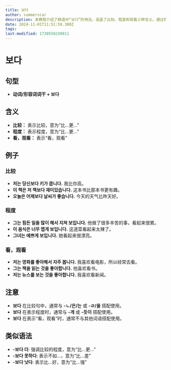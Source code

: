 ```yaml
---
title: 보다
author: summerscar
description: 本教程介绍了韩语中“보다”的用法，涵盖了比较、程度和观看三种含义。通过例句和语法解释，帮助学习者理解“보다”在不同语境下的应用。
date: 2024-11-01T11:51:59.380Z
tags:
last-modified: 1730550249011
---
```


# 보다

## 句型

* **动词/形容词词干 + 보다**

## 含义

* **比较：** 表示比较，意为“比…更…”
* **程度：** 表示程度，意为“比…更…”
* **看，观看：** 表示“看，观看”

## 例子

### 比较

* **<Speak>저는 당신보다 키가 큽니다.</Speak>**  我比你高。
* **<Speak>이 책은 저 책보다 재미있습니다.</Speak>** 这本书比那本书更有趣。
* **<Speak>오늘은 어제보다 날씨가 좋습니다.</Speak>** 今天的天气比昨天好。

### 程度

* **<Speak>그는 힘든 일을 많이 해서 지쳐 보입니다.</Speak>** 他做了很多辛苦的事，看起来很累。
* **<Speak>이 음식은 너무 맵게 보입니다.</Speak>** 这道菜看起来太辣了。
* **<Speak>그녀는 예쁘게 보입니다.</Speak>** 她看起来很漂亮。

### 看，观看

* **<Speak>저는 영화를 좋아해서 자주 봅니다.</Speak>**  我喜欢看电影，所以经常去看。
* **<Speak>그는 책을 읽는 것을 좋아합니다.</Speak>** 他喜欢看书。
* **<Speak>저는 뉴스를 보는 것을 좋아합니다.</Speak>**  我喜欢看新闻。

## 注意

* **보다** 在比较句中，通常与 **-ㄴ/은/는** 或 **-ㄹ/을** 搭配使用。
* **보다** 在表示程度时，通常与 **-게** 或 **-듯이** 搭配使用。
* **보다** 在表示“看，观看”时，通常不与其他词语搭配使用。

## 类似语法

* **-보다 더**:  强调比较的程度，意为“比…更…”
* **-보다 못하다**:  表示不如…，意为“比…差”
* **-보다 낫다**:  表示比…好，意为“比…强”
